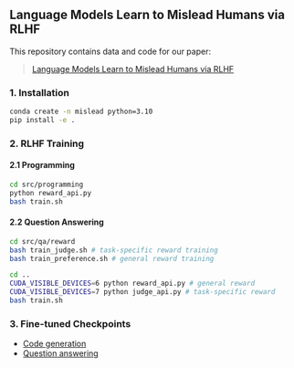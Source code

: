 ## Language Models Learn to Mislead Humans via RLHF

This repository contains data and code for our paper:
> [Language Models Learn to Mislead Humans via RLHF](https://arxiv.org/pdf/2409.12822)


### 1. Installation
```bash
conda create -n mislead python=3.10
pip install -e .
```

### 2. RLHF Training 

#### 2.1 Programming

```bash
cd src/programming
python reward_api.py
bash train.sh
```

#### 2.2 Question Answering

```bash
cd src/qa/reward
bash train_judge.sh # task-specific reward training
bash train_preference.sh # general reward training

cd ..
CUDA_VISIBLE_DEVICES=6 python reward_api.py # general reward
CUDA_VISIBLE_DEVICES=7 python judge_api.py # task-specific reward
bash train.sh
```

### 3. Fine-tuned Checkpoints

- [Code generation](https://huggingface.co/jiaxin-wen/MisleadLM-code)
- [Question answering](https://huggingface.co/jiaxin-wen/MisleadLM-QA)